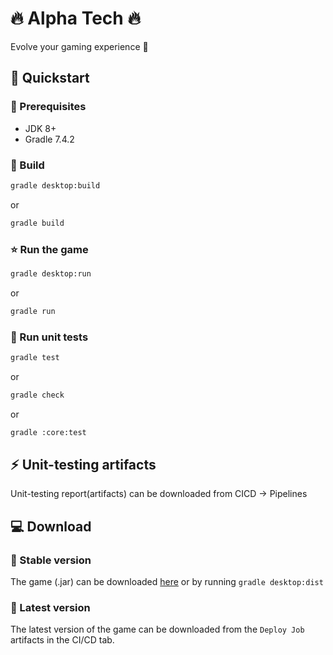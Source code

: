 # :fire: Alpha Tech :fire:
Evolve your gaming experience :100:

## :rocket: Quickstart 

### :dart: Prerequisites 

- JDK 8+<br>
- Gradle 7.4.2

### :star2: Build 
```bash
gradle desktop:build 
```
or 
```bash
gradle build 
```
### :star: Run the game 
```bash
gradle desktop:run 
```
or 
```bash
gradle run 
```

### :dizzy: Run unit tests 
```bash
gradle test
```
or
```bash
gradle check
```
or 
```bash
gradle :core:test
```

## :zap: Unit-testing artifacts 
Unit-testing report(artifacts) can be downloaded from CICD -> Pipelines 

## :computer: Download 
### :high_brightness: Stable version 
The game (.jar) can be downloaded [here](/desktop/build/libs/desktop-1.0.jar)
or by running `gradle desktop:dist` 
###  :low_brightness: Latest version
The latest version of the game can be downloaded from the `Deploy Job` artifacts in the CI/CD tab.
